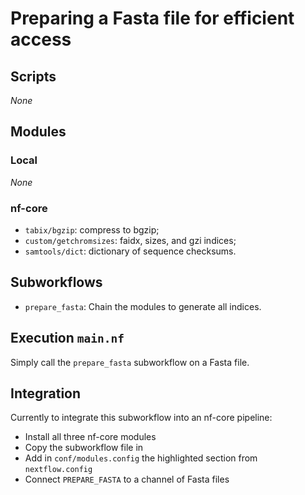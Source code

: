 # Preparing a Fasta file for efficient access

## Scripts

_None_

## Modules

### Local

_None_

### nf-core

- `tabix/bgzip`: compress to bgzip;
- `custom/getchromsizes`: faidx, sizes, and gzi indices;
- `samtools/dict`: dictionary of sequence checksums.

## Subworkflows

- `prepare_fasta`: Chain the modules to generate all indices.

## Execution `main.nf`

Simply call the `prepare_fasta` subworkflow on a Fasta file.

## Integration

Currently to integrate this subworkflow into an nf-core pipeline:

- Install all three nf-core modules
- Copy the subworkflow file in
- Add in `conf/modules.config` the highlighted section from `nextflow.config`
- Connect `PREPARE_FASTA` to a channel of Fasta files
